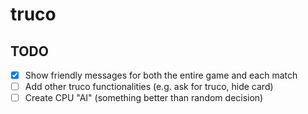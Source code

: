 # truco

## TODO

- [x] Show friendly messages for both the entire game and each match
- [ ] Add other truco functionalities (e.g. ask for truco, hide card)
- [ ] Create CPU "AI" (something better than random decision)
